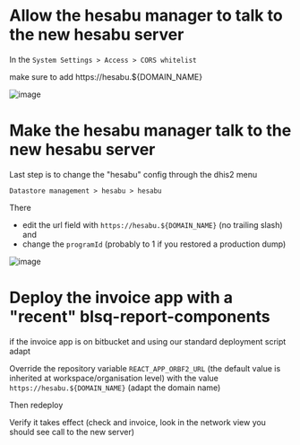 
# Allow the hesabu manager to talk to the new hesabu server

In the `System Settings > Access > CORS whitelist`

make sure to add https://hesabu.${DOMAIN_NAME}

![image](https://user-images.githubusercontent.com/371692/225247412-d56c91c5-9664-47b3-bd92-69217ce73315.png)


# Make the hesabu manager talk to the new hesabu server

Last step is to change the "hesabu" config through the dhis2 menu

`Datastore management > hesabu > hesabu `

There 
- edit the url field with `https://hesabu.${DOMAIN_NAME}` (no trailing slash) and
- change the `programId` (probably to 1 if you restored a production dump)

![image](https://user-images.githubusercontent.com/371692/225250012-97cb1a3d-b17f-4753-b4b6-47b0af6a80cb.png)

# Deploy the invoice app with a "recent" blsq-report-components

if the invoice app is on bitbucket and using our standard deployment script
adapt 

Override the repository variable `REACT_APP_ORBF2_URL` (the default value is inherited at workspace/organisation level) with the value `https://hesabu.${DOMAIN_NAME}` (adapt the domain name)

Then redeploy

Verify it takes effect (check and invoice, look in the network view you should see call to the new server)